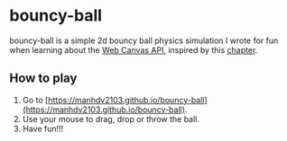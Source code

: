 # bouncy-ball

bouncy-ball is a simple 2d bouncy ball physics simulation I wrote for fun when learning about the [Web Canvas API](https://developer.mozilla.org/en-US/docs/Web/API/Canvas_API), inspired by this [chapter](https://developer.mozilla.org/en-US/docs/Web/API/Canvas_API/Tutorial/Advanced_animations).

## How to play

1. Go to [https://manhdv2103.github.io/bouncy-ball](https://manhdv2103.github.io/bouncy-ball).
2. Use your mouse to drag, drop or throw the ball.
3. Have fun!!!
